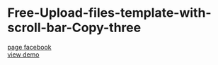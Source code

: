 # Free-Upload-files-template-with-scroll-bar-Copy-three
<a href="https://www.facebook.com/Webi4u-670245179977567">page facebook</a></br>
<a href="http://webi4u.com/web/article/Free-Upload-files-template-with-scroll-bar-Copy-three/page/0">view demo</a>
